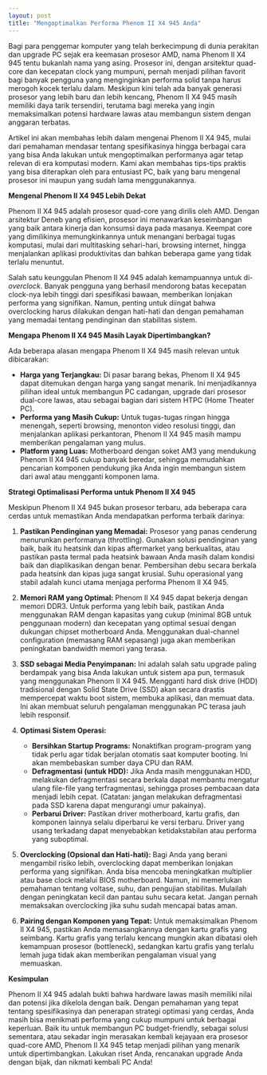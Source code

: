 ```yaml
---
layout: post
title: "Mengoptimalkan Performa Phenom II X4 945 Anda"
---
```


Bagi para penggemar komputer yang telah berkecimpung di dunia perakitan dan upgrade PC sejak era keemasan prosesor AMD, nama Phenom II X4 945 tentu bukanlah nama yang asing. Prosesor ini, dengan arsitektur quad-core dan kecepatan clock yang mumpuni, pernah menjadi pilihan favorit bagi banyak pengguna yang menginginkan performa solid tanpa harus merogoh kocek terlalu dalam. Meskipun kini telah ada banyak generasi prosesor yang lebih baru dan lebih kencang, Phenom II X4 945 masih memiliki daya tarik tersendiri, terutama bagi mereka yang ingin memaksimalkan potensi hardware lawas atau membangun sistem dengan anggaran terbatas.

Artikel ini akan membahas lebih dalam mengenai Phenom II X4 945, mulai dari pemahaman mendasar tentang spesifikasinya hingga berbagai cara yang bisa Anda lakukan untuk mengoptimalkan performanya agar tetap relevan di era komputasi modern. Kami akan membahas tips-tips praktis yang bisa diterapkan oleh para entusiast PC, baik yang baru mengenal prosesor ini maupun yang sudah lama menggunakannya.

**Mengenal Phenom II X4 945 Lebih Dekat**

Phenom II X4 945 adalah prosesor quad-core yang dirilis oleh AMD. Dengan arsitektur Deneb yang efisien, prosesor ini menawarkan keseimbangan yang baik antara kinerja dan konsumsi daya pada masanya. Keempat core yang dimilikinya memungkinkannya untuk menangani berbagai tugas komputasi, mulai dari multitasking sehari-hari, browsing internet, hingga menjalankan aplikasi produktivitas dan bahkan beberapa game yang tidak terlalu menuntut.

Salah satu keunggulan Phenom II X4 945 adalah kemampuannya untuk di-*overclock*. Banyak pengguna yang berhasil mendorong batas kecepatan clock-nya lebih tinggi dari spesifikasi bawaan, memberikan lonjakan performa yang signifikan. Namun, penting untuk diingat bahwa overclocking harus dilakukan dengan hati-hati dan dengan pemahaman yang memadai tentang pendinginan dan stabilitas sistem.

**Mengapa Phenom II X4 945 Masih Layak Dipertimbangkan?**

Ada beberapa alasan mengapa Phenom II X4 945 masih relevan untuk dibicarakan:

*   **Harga yang Terjangkau:** Di pasar barang bekas, Phenom II X4 945 dapat ditemukan dengan harga yang sangat menarik. Ini menjadikannya pilihan ideal untuk membangun PC cadangan, upgrade dari prosesor dual-core lawas, atau sebagai bagian dari sistem HTPC (Home Theater PC).
*   **Performa yang Masih Cukup:** Untuk tugas-tugas ringan hingga menengah, seperti browsing, menonton video resolusi tinggi, dan menjalankan aplikasi perkantoran, Phenom II X4 945 masih mampu memberikan pengalaman yang mulus.
*   **Platform yang Luas:** Motherboard dengan soket AM3 yang mendukung Phenom II X4 945 cukup banyak beredar, sehingga memudahkan pencarian komponen pendukung jika Anda ingin membangun sistem dari awal atau mengganti komponen lama.

**Strategi Optimalisasi Performa untuk Phenom II X4 945**

Meskipun Phenom II X4 945 bukan prosesor terbaru, ada beberapa cara cerdas untuk memastikan Anda mendapatkan performa terbaik darinya:

1.  **Pastikan Pendinginan yang Memadai:** Prosesor yang panas cenderung menurunkan performanya (throttling). Gunakan solusi pendinginan yang baik, baik itu heatsink dan kipas aftermarket yang berkualitas, atau pastikan pasta termal pada heatsink bawaan Anda masih dalam kondisi baik dan diaplikasikan dengan benar. Pembersihan debu secara berkala pada heatsink dan kipas juga sangat krusial. Suhu operasional yang stabil adalah kunci utama menjaga performa Phenom II X4 945.

2.  **Memori RAM yang Optimal:** Phenom II X4 945 dapat bekerja dengan memori DDR3. Untuk performa yang lebih baik, pastikan Anda menggunakan RAM dengan kapasitas yang cukup (minimal 8GB untuk penggunaan modern) dan kecepatan yang optimal sesuai dengan dukungan chipset motherboard Anda. Menggunakan dual-channel configuration (memasang RAM sepasang) juga akan memberikan peningkatan bandwidth memori yang terasa.

3.  **SSD sebagai Media Penyimpanan:** Ini adalah salah satu upgrade paling berdampak yang bisa Anda lakukan untuk sistem apa pun, termasuk yang menggunakan Phenom II X4 945. Mengganti hard disk drive (HDD) tradisional dengan Solid State Drive (SSD) akan secara drastis mempercepat waktu boot sistem, membuka aplikasi, dan memuat data. Ini akan membuat seluruh pengalaman menggunakan PC terasa jauh lebih responsif.

4.  **Optimasi Sistem Operasi:**
    *   **Bersihkan Startup Programs:** Nonaktifkan program-program yang tidak perlu agar tidak berjalan otomatis saat komputer booting. Ini akan membebaskan sumber daya CPU dan RAM.
    *   **Defragmentasi (untuk HDD):** Jika Anda masih menggunakan HDD, melakukan defragmentasi secara berkala dapat membantu mengatur ulang file-file yang terfragmentasi, sehingga proses pembacaan data menjadi lebih cepat. (Catatan: jangan melakukan defragmentasi pada SSD karena dapat mengurangi umur pakainya).
    *   **Perbarui Driver:** Pastikan driver motherboard, kartu grafis, dan komponen lainnya selalu diperbarui ke versi terbaru. Driver yang usang terkadang dapat menyebabkan ketidakstabilan atau performa yang suboptimal.

5.  **Overclocking (Opsional dan Hati-hati):** Bagi Anda yang berani mengambil risiko lebih, overclocking dapat memberikan lonjakan performa yang signifikan. Anda bisa mencoba meningkatkan multiplier atau base clock melalui BIOS motherboard. Namun, ini memerlukan pemahaman tentang voltase, suhu, dan pengujian stabilitas. Mulailah dengan peningkatan kecil dan pantau suhu secara ketat. Jangan pernah memaksakan overclocking jika suhu sudah mencapai batas aman.

6.  **Pairing dengan Komponen yang Tepat:** Untuk memaksimalkan Phenom II X4 945, pastikan Anda memasangkannya dengan kartu grafis yang seimbang. Kartu grafis yang terlalu kencang mungkin akan dibatasi oleh kemampuan prosesor (bottleneck), sedangkan kartu grafis yang terlalu lemah juga tidak akan memberikan pengalaman visual yang memuaskan.

**Kesimpulan**

Phenom II X4 945 adalah bukti bahwa hardware lawas masih memiliki nilai dan potensi jika dikelola dengan baik. Dengan pemahaman yang tepat tentang spesifikasinya dan penerapan strategi optimasi yang cerdas, Anda masih bisa menikmati performa yang cukup mumpuni untuk berbagai keperluan. Baik itu untuk membangun PC budget-friendly, sebagai solusi sementara, atau sekadar ingin merasakan kembali kejayaan era prosesor quad-core AMD, Phenom II X4 945 tetap menjadi pilihan yang menarik untuk dipertimbangkan. Lakukan riset Anda, rencanakan upgrade Anda dengan bijak, dan nikmati kembali PC Anda!
